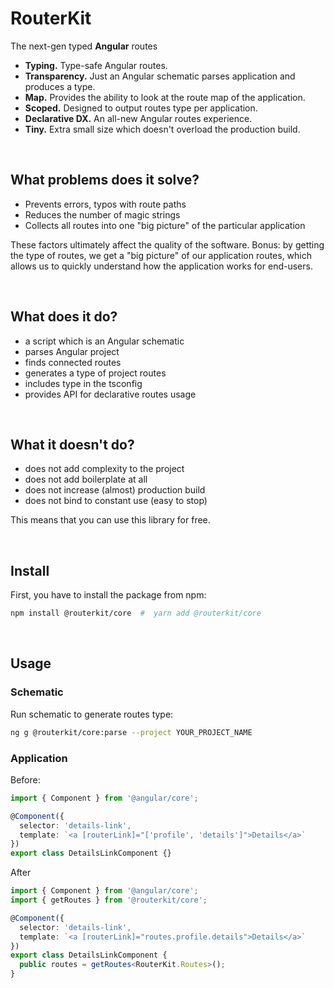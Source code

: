 # RouterKit

<a href="https://routeshub.gitbook.io/docs"><img src="https://github.com/maktarsis/routeshub/raw/master/docs/assets/logo.png" align="right" alt=""></a>

The next-gen typed **Angular** routes

- **Typing.** Type-safe Angular routes.
- **Transparency.** Just an Angular schematic parses application and produces a type.
- **Map.** Provides the ability to look at the route map of the application.
- **Scoped.** Designed to output routes type per application.
- **Declarative DX.** An all-new Angular routes experience.
- **Tiny.** Extra small size which doesn't overload the production build.

<br/>

## What problems does it solve?

- Prevents errors, typos with route paths
- Reduces the number of magic strings
- Collects all routes into one "big picture" of the particular application

These factors ultimately affect the quality of the software.
Bonus: by getting the type of routes, we get a "big picture" of our application routes, which allows us to quickly understand how the application works for end-users.

<br/>

## What does it do?

- a script which is an Angular schematic
- parses Angular project
- finds connected routes
- generates a type of project routes
- includes type in the tsconfig
- provides API for declarative routes usage

<br/>

## What it doesn't do?

- does not add complexity to the project
- does not add boilerplate at all
- does not increase (almost) production build
- does not bind to constant use (easy to stop)

This means that you can use this library for free.

<br/>

## Install

First, you have to install the package from npm:

```sh
npm install @routerkit/core  #  yarn add @routerkit/core
```

<br/>

## Usage

### Schematic

Run schematic to generate routes type:

```sh
ng g @routerkit/core:parse --project YOUR_PROJECT_NAME
```

### Application

Before:

```typescript
import { Component } from '@angular/core';

@Component({
  selector: 'details-link',
  template: `<a [routerLink]="['profile', 'details']">Details</a>`
})
export class DetailsLinkComponent {}
```

After

```typescript
import { Component } from '@angular/core';
import { getRoutes } from '@routerkit/core';

@Component({
  selector: 'details-link',
  template: `<a [routerLink]="routes.profile.details">Details</a>`
})
export class DetailsLinkComponent {
  public routes = getRoutes<RouterKit.Routes>();
}
```
